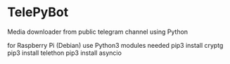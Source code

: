 # TelePyBot
Media downloader from public telegram channel using Python

for Raspberry Pi (Debian) use Python3
modules needed
pip3 install cryptg
pip3 install telethon
pip3 install asyncio
